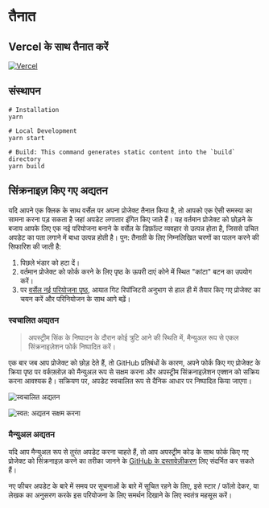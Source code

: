 # तैनात

## Vercel के साथ तैनात करें

[![Vercel](https://vercel.com/button)](https://vercel.com/new/clone?repository-url=https%3A%2F%2Fgithub.com%2Frockbenben%2FChatGPT-Shortcut%2Ftree%2Fgh-pages)

## संस्थापन


```shell
# Installation
yarn

# Local Development
yarn start

# Build: This command generates static content into the `build` directory
yarn build
```

## सिंक्रनाइज़ किए गए अद्यतन

यदि आपने एक क्लिक के साथ वर्सेल पर अपना प्रोजेक्ट तैनात किया है, तो आपको एक ऐसी समस्या का सामना करना पड़ सकता है जहां अपडेट लगातार इंगित किए जाते हैं। यह वर्तमान प्रोजेक्ट को छोड़ने के बजाय आपके लिए एक नई परियोजना बनाने के वर्सेल के डिफ़ॉल्ट व्यवहार से उत्पन्न होता है, जिससे उचित अपडेट का पता लगाने में बाधा उत्पन्न होती है। पुन: तैनाती के लिए निम्नलिखित चरणों का पालन करने की सिफारिश की जाती है:

1. पिछले भंडार को हटा दें।
2. वर्तमान प्रोजेक्ट को फोर्क करने के लिए पृष्ठ के ऊपरी दाएं कोने में स्थित "कांटा" बटन का उपयोग करें।
3. पर [वर्सेल नई परियोजना पृष्ठ](https://vercel.com/new), आयात गिट रिपॉजिटरी अनुभाग से हाल ही में तैयार किए गए प्रोजेक्ट का चयन करें और परिनियोजन के साथ आगे बढ़ें।

### स्वचालित अद्यतन

> अपस्ट्रीम सिंक के निष्पादन के दौरान कोई त्रुटि आने की स्थिति में, मैन्युअल रूप से एकल सिंक्रनाइज़ेशन फोर्क निष्पादित करें।

एक बार जब आप प्रोजेक्ट को छोड़ देते हैं, तो GitHub प्रतिबंधों के कारण, अपने फोर्क किए गए प्रोजेक्ट के क्रिया पृष्ठ पर वर्कफ़्लोज़ को मैन्युअल रूप से सक्षम करना और अपस्ट्रीम सिंक्रनाइज़ेशन एक्शन को सक्रिय करना आवश्यक है। सक्रियण पर, अपडेट स्वचालित रूप से दैनिक आधार पर निष्पादित किया जाएगा।

![स्वचालित अद्यतन](https://img.newzone.top/2023-05-19-11-57-59.png?imageMogr2/format/webp)

![स्वत: अद्यतन सक्षम करना](https://img.newzone.top/2023-05-19-11-59-26.png?imageMogr2/format/webp)

### मैन्युअल अद्यतन

यदि आप मैन्युअल रूप से तुरंत अपडेट करना चाहते हैं, तो आप अपस्ट्रीम कोड के साथ फोर्क किए गए प्रोजेक्ट को सिंक्रनाइज़ करने का तरीका जानने के [GitHub के दस्तावेज़ीकरण](https://docs.github.com/en/pull-requests/collaborating-with-pull-requests/working-with-forks/syncing-a-fork) लिए संदर्भित कर सकते हैं।

नए फीचर अपडेट के बारे में समय पर सूचनाओं के बारे में सूचित रहने के लिए, इसे स्टार / फॉलो देकर, या लेखक का अनुसरण करके इस परियोजना के लिए समर्थन दिखाने के लिए स्वतंत्र महसूस करें।
